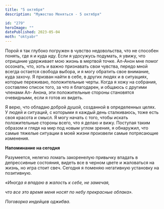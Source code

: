 ```yaml
---
title: "5 октября"
description: "Мужество Меняться - 5 октября"

id: "279"
heroImage: ""
datePublished: 2023-05-04
moth: "oktyabr"
---
```


Порой я так глубоко погружен в чувство недовольства, что не способен понять,
где я и куда иду. Если я удосужусь подумать, я увижу, что отрицание удерживает
мою жизнь в мертвой точке. Ал-Анон мне помог осознать, что, хоть и важно
признавать свои чувства, передо мной всегда остается свобода выбора, и я могу
обратить свое внимание, куда захочу. Я призван найти в себе, в других людях и
в ситуациях, которые переживаю, положительные черты. Когда я хожу на собрания,
составляю список того, за что я благодарен, и общаюсь с другими членами Ал-
Анона, эти положительные стороны становятся очевидными, если я готов их
видеть.

Я верю, что обладаю доброй душой, созданной в определенных целях. У людей и
ситуаций, с которыми я каждый день сталкиваюсь, тоже есть своя красота и
смысл. Я могу начать с того, чтобы искать положительные стороны всего, что я
делаю и вижу. Поступая таким образом и глядя на мир под новым углом зрения, я
обнаружил, что самые тяжелые ситуации в моей жизни произвели самые потрясающие
изменения.

**Напоминание на сегодня**

Разумеется, нелегко ломать закоренелую привычку впадать в депрессивные
состояния, видеть все в черном цвете и жаловаться на жизнь, но игра стоит
свеч. Сегодня я поменяю негативную установку на позитивную.

_«Иногда я впадаю в жалость к себе, не замечая,_

_что все это время меня носят по небу прекрасные облака»._

_Поговорка индейцев оджибва._

